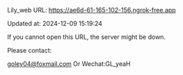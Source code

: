 Lily_web URL: https://ae6d-61-165-102-156.ngrok-free.app

Updated at: 2024-12-09 15:19:24

If you cannot open this URL, the server might be down.

Please contact: 

goley04@foxmail.com Or Wechat:GL_yeaH